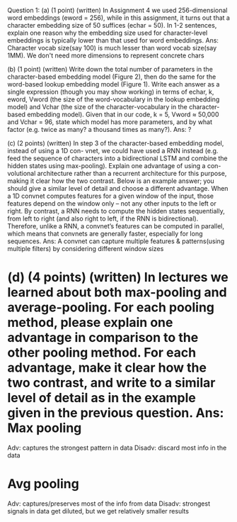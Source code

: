 Question 1:
(a) (1 point) (written) In Assignment 4 we used 256-dimensional word embeddings (eword = 256), while in this assignment, it turns out that a character embedding size of 50 suffices (echar = 50). In 1-2 sentences, explain one reason why the embedding size used for character-level embeddings is typically lower than that used for word embeddings.
Ans: Character vocab size(say 100) is much lesser than word vocab size(say 1MM). We don't need more dimensions to represent concrete chars

(b) (1 point) (written) Write down the total number of parameters in the character-based embedding model (Figure 2), then do the same for the word-based lookup embedding model (Figure 1). Write each answer as a single expression (though you may show working) in terms of echar, k, eword, Vword (the size of the word-vocabulary in the lookup embedding model) and Vchar (the size of the character-vocabulary in the character-based embedding model).
Given that in our code, k = 5, Vword ≈ 50,000 and Vchar = 96, state which model has more parameters, and by what factor (e.g. twice as many? a thousand times as many?).
Ans: ?

(c) (2 points) (written) In step 3 of the character-based embedding model, instead of using a 1D con- vnet, we could have used a RNN instead (e.g. feed the sequence of characters into a bidirectional LSTM and combine the hidden states using max-pooling). Explain one advantage of using a con- volutional architecture rather than a recurrent architecture for this purpose, making it clear how the two contrast. Below is an example answer; you should give a similar level of detail and choose a different advantage.
When a 1D convnet computes features for a given window of the input, those features depend on the window only – not any other inputs to the left or right. By contrast, a RNN needs to compute the hidden states sequentially, from left to right (and also right to left, if the RNN is bidirectional). Therefore, unlike a RNN, a convnet’s features can be computed in parallel, which means that convnets are generally faster, especially for long sequences.
Ans: A convnet can capture multiple features & patterns(using multiple filters) by considering different window sizes 

(d) (4 points) (written) In lectures we learned about both max-pooling and average-pooling. For each pooling method, please explain one advantage in comparison to the other pooling method. For each advantage, make it clear how the two contrast, and write to a similar level of detail as in the example given in the previous question.
Ans: 
Max pooling
============
Adv: captures the strongest pattern in data
Disadv: discard most info in the data

Avg pooling
============
Adv: captures/preserves most of the info from data
Disadv: strongest signals in data get diluted, but we get relatively smaller results
